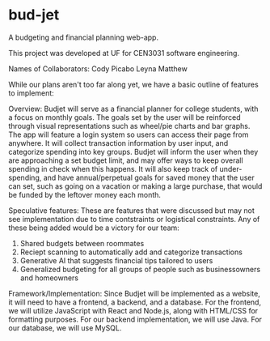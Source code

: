 # bud-jet
A budgeting and financial planning web-app.

This project was developed at UF for CEN3031 software engineering.

Names of Collaborators:
Cody
Picabo
Leyna
Matthew

While our plans aren't too far along yet, we have a basic outline of features to implement:

Overview: Budjet will serve as a financial planner for college students, with a focus on
monthly goals. The goals set by the user will be reinforced through visual representations
such as wheel/pie charts and bar graphs. The app will feature a login system so users can
access their page from anywhere. It will collect transaction information by user input, 
and categorize spending into key groups. Budjet will inform the user when they are approaching
a set budget limit, and may offer ways to keep overall spending in check when this happens.
It will also keep track of under-spending, and have annual/perpetual goals for saved money
that the user can set, such as going on a vacation or making a large purchase, that would be
funded by the leftover money each month.

Speculative features: These are features that were discussed but may not see implementation due
to time contstraints or logistical constraints. Any of these being added would be a victory for
our team:
1. Shared budgets between roommates
2. Reciept scanning to automatically add and categorize transactions
3. Generative AI that suggests financial tips tailored to users
4. Generalized budgeting for all groups of people such as businessowners and homeowners

Framework/Implementation:
Since Budjet will be implemented as a website, it will need to have a frontend, a backend, and
a database. For the frontend, we will utilize JavaScript with React and Node.js, along with HTML/CSS for
formatting purposes. For our backend implementation, we will use Java. For our database, we will
use MySQL.
